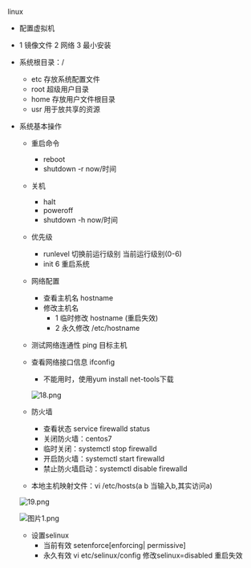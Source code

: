 
linux

* 配置虚拟机
* 1 镜像文件 2 网络 3 最小安装

* 系统根目录：/
	* etc  存放系统配置文件
	* root 超级用户目录
	* home 存放用户文件根目录
	* usr  用于放共享的资源
	
* 系统基本操作

	* 重启命令
		* reboot
		* shutdown -r now/时间
	
	* 关机
		* halt
		* poweroff
		* shutdown -h now/时间
		
	* 优先级
		* runlevel 切换前运行级别 当前运行级别(0-6)
		* init 6 重启系统
		
	* 网络配置
		* 查看主机名 hostname
		* 修改主机名 
			* 1 临时修改 hostname (重启失效) 
			* 2 永久修改 /etc/hostname 
			
	* 测试网络连通性 ping 目标主机
	
	* 查看网络接口信息 ifconfig
		* 不能用时，使用yum install net-tools下载
		
		![18.png](https://upload-images.jianshu.io/upload_images/14466577-fa5c0e7bfb47d617.png?imageMogr2/auto-orient/strip%7CimageView2/2/w/1240)
	
	
	* 防火墙 
		* 查看状态 service firewalld status
		* 关闭防火墙：centos7
		* 临时关闭：systemctl stop firewalld 
		* 开启防火墙：systemctl start firewalld 
		* 禁止防火墙启动：systemctl disable firewalld
		
	* 本地主机映射文件：vi /etc/hosts(a b 当输入b,其实访问a) 
	
	![19.png](https://upload-images.jianshu.io/upload_images/14466577-87f2fb41583f3d7f.png?imageMogr2/auto-orient/strip%7CimageView2/2/w/1240)
	
	![图片1.png](https://upload-images.jianshu.io/upload_images/14466577-cec9f2d5aa196146.png?imageMogr2/auto-orient/strip%7CimageView2/2/w/1240)
	
	* 设置selinux
		* 当前有效 setenforce[enforcing| permissive]
		* 永久有效 vi etc/selinux/config 修改selinux=disabled 重启失效
	
	
	
	
		
		
		